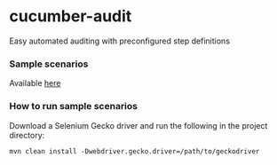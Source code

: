 # cucumber-audit

Easy automated auditing with preconfigured step definitions

### Sample scenarios

Available [here](cucumber-audit-scenarios/src/main/resources/io/github/multicatch/cucumber/audit)

### How to run sample scenarios

Download a Selenium Gecko driver and run the following in the project directory:

```shell script
mvn clean install -Dwebdriver.gecko.driver=/path/to/geckodriver
```